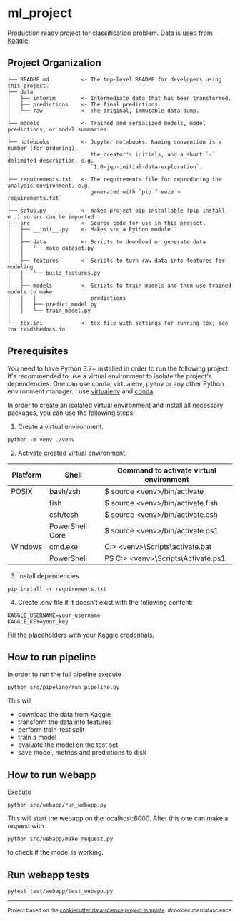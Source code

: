 ml_project
==============================

Production ready project for classification problem. Data is used from [Kaggle](https://www.kaggle.com/datasets/cherngs/heart-disease-cleveland-uci).

Project Organization
------------

    ├── README.md          <- The top-level README for developers using this project.
    ├── data
    │   ├── interim        <- Intermediate data that has been transformed.
    │   ├── predictions    <- The final predictions.
    │   └── raw            <- The original, immutable data dump.
    │
    ├── models             <- Trained and serialized models, model predictions, or model summaries
    │
    ├── notebooks          <- Jupyter notebooks. Naming convention is a number (for ordering),
    │                         the creator's initials, and a short `-` delimited description, e.g.
    │                         `1.0-jqp-initial-data-exploration`.
    │
    ├── requirements.txt   <- The requirements file for reproducing the analysis environment, e.g.
    │                         generated with `pip freeze > requirements.txt`
    │
    ├── setup.py           <- makes project pip installable (pip install -e .) so src can be imported
    ├── src                <- Source code for use in this project.
    │   ├── __init__.py    <- Makes src a Python module
    │   │
    │   ├── data           <- Scripts to download or generate data
    │   │   └── make_dataset.py
    │   │
    │   ├── features       <- Scripts to turn raw data into features for modeling
    │   │   └── build_features.py
    │   │
    │   ├── models         <- Scripts to train models and then use trained models to make
    │   │   │                 predictions
    │   │   ├── predict_model.py
    │   │   └── train_model.py
    │
    └── tox.ini            <- tox file with settings for running tox; see tox.readthedocs.io


## Prerequisites

You need to have Python 3.7+ installed in order to run the following project. It's recommended to use a virtual environment to isolate the project's dependencies. One can use conda, virtualenv, pyenv or any other Python environment manager.
I use [virtualenv](https://virtualenv.pypa.io/en/stable/) and [conda](https://conda.io/docs/user-guide/install/index.html).

In order to create an isolated virtual environment and install all necessary packages, you can use the following steps:

1. Create a virtual environment. 
```
python -m venv ./venv
```
2. Activate created virtual environment.

| Platform | Shell           | Command to activate virtual environment |
| -------- | --------------- |-----------------------------------------|
| POSIX    | bash/zsh        | $ source \<venv\>/bin/activate          |
|          | fish            | $ source \<venv\>/bin/activate.fish     |
|          | csh/tcsh        | $ source \<venv\>/bin/activate.csh      |
|          | PowerShell Core | $ source \<venv\>/bin/activate.ps1      |
| Windows  | cmd.exe         | C:\> \<venv\>\Scripts\activate.bat      |
|          | PowerShell      | PS C:\> \<venv\>\Scripts\Activate.ps1   |

3. Install dependencies
```
pip install -r requirements.txt
```

4. Create .env file if it doesn't exist with the following content:
```
KAGGLE_USERNAME=your_username
KAGGLE_KEY=your_key
```
Fill the placeholders with your Kaggle credentials.


## How to run pipeline

In order to run the full pipeline execute
```
python src/pipeline/run_pipeline.py
```
This will
- download the data from Kaggle
- transform the data into features
- perform train-test split
- train a model
- evaluate the model on the test set
- save model, metrics and predictions to disk

## How to run webapp
Execute
```
python src/webapp/run_webapp.py
```
This will start the webapp on the localhost:8000. After this one can make a request with
```
python src/webapp/make_request.py
```
to check if the model is working.


## Run webapp tests
```
pytest test/webapp/test_webapp.py
```

--------

<p><small>Project based on the <a target="_blank" href="https://drivendata.github.io/cookiecutter-data-science/">cookiecutter data science project template</a>. #cookiecutterdatascience</small></p>
